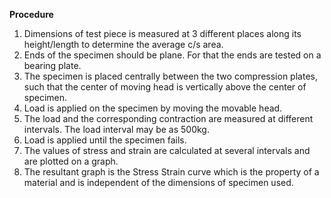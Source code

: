  
**Procedure**

1. Dimensions of test piece is measured at 3 different places along its height/length to determine the average c/s area.
2. Ends of the specimen should be plane. For that the ends are tested on a bearing plate.
3. The specimen is placed centrally between the two compression plates, such that the center of moving head is vertically above the center of specimen.
4. Load is applied on the specimen by moving the movable head.
5. The load and the corresponding contraction are measured at different intervals. The load interval may be as 500kg.
6. Load is applied until the specimen fails.
7. The values of stress and strain are calculated at several intervals and are plotted on a graph.
8. The resultant graph is the Stress Strain curve which is the property of a material and is independent of the dimensions of specimen used. 


